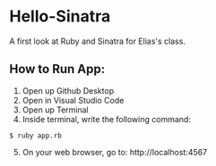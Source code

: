 # Hello-Sinatra
 A first look at Ruby and Sinatra for Elias's class.

## How to Run App:
1. Open up Github Desktop
2. Open in Visual Studio Code
3. Open up Terminal
4. Inside terminal, write the following command:

`
$ ruby app.rb
`

5. On your web browser, go to: http://localhost:4567